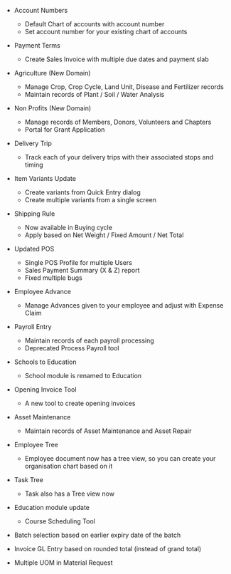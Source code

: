 - Account Numbers
	- Default Chart of accounts with account number
	- Set account number for your existing chart of accounts
	
- Payment Terms
	- Create Sales Invoice with multiple due dates and payment slab

- Agriculture (New Domain)
	- Manage Crop, Crop Cycle, Land Unit, Disease and Fertilizer records
	- Maintain records of Plant / Soil / Water Analysis

- Non Profits (New Domain)
	- Manage records of Members, Donors, Volunteers and Chapters
	- Portal for Grant Application

- Delivery Trip
	- Track each of your delivery trips with their associated stops and timing

- Item Variants Update
	- Create variants from Quick Entry dialog
	- Create multiple variants from a single screen

- Shipping Rule
	- Now available in Buying cycle
	- Apply based on Net Weight / Fixed Amount / Net Total

- Updated POS
	- Single POS Profile for multiple Users
	- Sales Payment Summary (X & Z) report
	- Fixed multiple bugs

- Employee Advance
	- Manage Advances given to your employee and adjust with Expense Claim

- Payroll Entry
	- Maintain records of each payroll processing
	- Deprecated Process Payroll tool

- Schools to Education
	- School module is renamed to Education

- Opening Invoice Tool
	- A new tool to create opening invoices

- Asset Maintenance
	- Maintain records of Asset Maintenance and Asset Repair

- Employee Tree
	- Employee document now has a tree view, so you can create your organisation chart based on it

- Task Tree
	- Task also has a Tree view now

- Education module update
	- Course Scheduling Tool

- Batch selection based on earlier expiry date of the batch

- Invoice GL Entry based on rounded total (instead of grand total)

- Multiple UOM in Material Request